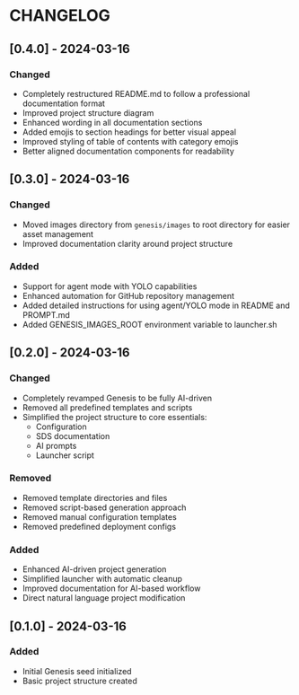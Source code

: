 # CHANGELOG

## [0.4.0] - 2024-03-16
### Changed
- Completely restructured README.md to follow a professional documentation format
- Improved project structure diagram
- Enhanced wording in all documentation sections
- Added emojis to section headings for better visual appeal
- Improved styling of table of contents with category emojis
- Better aligned documentation components for readability

## [0.3.0] - 2024-03-16
### Changed
- Moved images directory from `genesis/images` to root directory for easier asset management
- Improved documentation clarity around project structure

### Added
- Support for agent mode with YOLO capabilities
- Enhanced automation for GitHub repository management
- Added detailed instructions for using agent/YOLO mode in README and PROMPT.md
- Added GENESIS_IMAGES_ROOT environment variable to launcher.sh

## [0.2.0] - 2024-03-16
### Changed
- Completely revamped Genesis to be fully AI-driven
- Removed all predefined templates and scripts
- Simplified the project structure to core essentials:
  - Configuration
  - SDS documentation
  - AI prompts
  - Launcher script

### Removed
- Removed template directories and files
- Removed script-based generation approach
- Removed manual configuration templates
- Removed predefined deployment configs

### Added
- Enhanced AI-driven project generation
- Simplified launcher with automatic cleanup
- Improved documentation for AI-based workflow
- Direct natural language project modification

## [0.1.0] - 2024-03-16
### Added
- Initial Genesis seed initialized
- Basic project structure created 